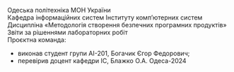 Одеська політехніка МОН України  
Кафедра інформаційних систем Інституту комп’ютерних систем  
Дисципліна «Методологія створення безпечних програмних продуктів»  
Звіти за рішеннями лабораторних робіт  
Проєктна команда:
- виконав студент групи АІ-201, Богачик Єгор Федорович;
- перевірив доцент кафедри ІС, Блажко О.А.
Одеса-2024
